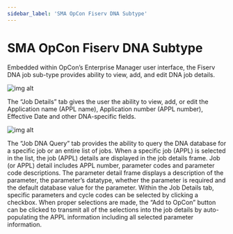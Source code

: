 ```yaml
---
sidebar_label: 'SMA OpCon Fiserv DNA Subtype'
---
```


# SMA OpCon Fiserv DNA Subtype

Embedded within OpCon’s Enterprise Manager user interface, the Fiserv DNA job sub-type provides ability to view, add, and edit DNA job details.

![img alt](../static/img/dna-job-definition-1.png)

The “Job Details” tab gives the user the ability to view, add, or edit the Application name (APPL name), Application number (APPL number), Effective Date and other DNA-specific fields.

![img alt](../static/img/dna-job-definition-2.png)

The “Job DNA Query” tab provides the ability to query the DNA database for a specific job or an entire list of jobs. When a specific job (APPL) is selected in the list, the job (APPL) details are displayed in the job details frame. Job (or APPL) detail includes APPL number, parameter codes and parameter code descriptions. The parameter detail frame displays a description of the parameter, the parameter’s datatype, whether the parameter is required and the default database value for the parameter. Within the Job Details tab, specific parameters and cycle codes can be selected by clicking a checkbox. When proper selections are made, the “Add to OpCon” button can be clicked to transmit all of the selections into the job details by auto-populating the APPL information including all selected parameter information.
